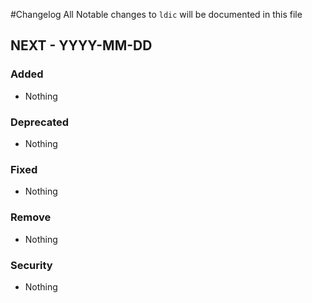 #Changelog
All Notable changes to `ldic` will be documented in this file

## NEXT - YYYY-MM-DD

### Added
- Nothing

### Deprecated
- Nothing

### Fixed
- Nothing

### Remove
- Nothing

### Security
- Nothing